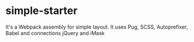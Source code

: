 # simple-starter
It's a Webpack assembly for simple layout. It uses Pug, SCSS, Autoprefixer, Babel and connections jQuery and iMask
